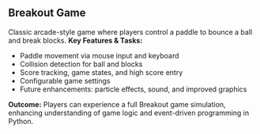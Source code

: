 ## Breakout Game ##
Classic arcade-style game where players control a paddle to bounce a ball and break blocks.
**Key Features & Tasks:**
- Paddle movement via mouse input and keyboard
- Collision detection for ball and blocks
- Score tracking, game states, and high score entry
- Configurable game settings
- Future enhancements: particle effects, sound, and improved graphics

**Outcome:** Players can experience a full Breakout game simulation, enhancing understanding of game logic and event-driven programming in Python.

